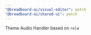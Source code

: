 ```yaml
---
"@breadboard-ai/visual-editor": patch
"@breadboard-ai/shared-ui": patch
---
```


Theme Audio Handler based on `role`
